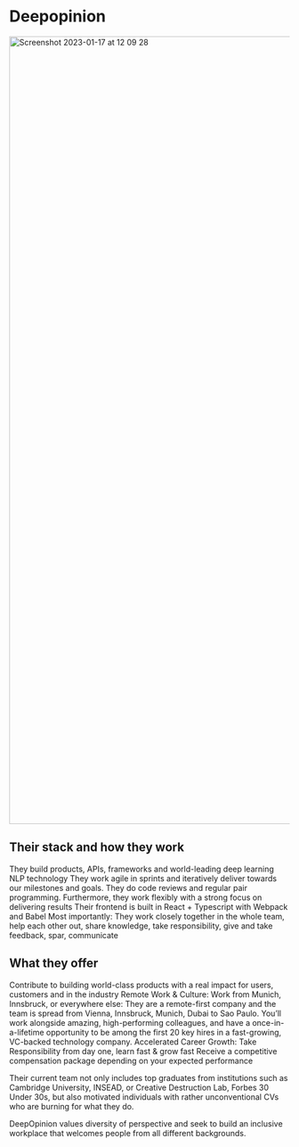 # Deepopinion



<img width="1413" alt="Screenshot 2023-01-17 at 12 09 28" src="https://user-images.githubusercontent.com/122812045/212884058-4734f1e1-3648-44f2-a31d-3ea061a2db4b.png">








## Their stack and how they work

They build products, APIs, frameworks and world-leading deep learning NLP technology
They work agile in sprints and iteratively deliver towards our milestones and goals. They do code reviews and regular pair programming. Furthermore, they work flexibly with a strong focus on delivering results
Their frontend is built in React + Typescript with Webpack and Babel
Most importantly: They work closely together in the whole team, help each other out, share knowledge, take responsibility, give and take feedback, spar, communicate


## What they offer 

Contribute to building world-class products with a real impact for users, customers and in the industry
Remote Work & Culture: Work from Munich, Innsbruck, or everywhere else: They are a remote-first company and the team is spread from Vienna, Innsbruck, Munich, Dubai to Sao Paulo.
You’ll work alongside amazing, high-performing colleagues, and have a once-in-a-lifetime opportunity to be among the first 20 key hires in a fast-growing, VC-backed technology company.
Accelerated Career Growth: Take Responsibility from day one, learn fast & grow fast
Receive a competitive compensation package depending on your expected performance


Their current team not only includes top graduates from institutions such as Cambridge University, INSEAD, or Creative Destruction Lab, Forbes 30 Under 30s, but also motivated individuals with rather unconventional CVs who are burning for what they do.


DeepOpinion values diversity of perspective and seek to build an inclusive workplace that welcomes people from all different backgrounds.
